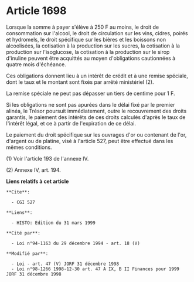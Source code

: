 # Article 1698

Lorsque la somme à payer s'élève à 250 F au moins, le droit de consommation sur l'alcool, le droit de circulation sur les
vins, cidres, poirés et hydromels, le droit spécifique sur les bières et les boissons non alcoolisées, la cotisation à la
production sur les sucres, la cotisation à la production sur l'isoglucose, la cotisation à la production sur le sirop
d'inuline peuvent être acquittés au moyen d'obligations cautionnées à quatre mois d'échéance.

Ces obligations donnent lieu à un intérêt de crédit et à une remise spéciale, dont le taux et le montant sont fixés par
arrêté ministériel (2).

La remise spéciale ne peut pas dépasser un tiers de centime pour 1 F.

Si les obligations ne sont pas apurées dans le délai fixé par le premier alinéa, le Trésor poursuit immédiatement, outre le
recouvrement des droits garantis, le paiement des intérêts de ces droits calculés d'après le taux de l'intérêt légal, et ce à
partir de l'expiration de ce délai.

Le paiement du droit spécifique sur les ouvrages d'or ou contenant de l'or, d'argent ou de platine, visé à l'article 527,
peut être effectué dans les mêmes conditions.

(1) Voir l'article 193 de l'annexe IV.

(2) Annexe IV, art. 194.

**Liens relatifs à cet article**

	**Cite**:

	  - CGI 527

	**Liens**:

	  - HISTO: Edition du 31 mars 1999

	**Cité par**:

	  - Loi n°94-1163 du 29 décembre 1994 - art. 18 (V)

	**Modifié par**:

	  - Loi - art. 47 (V) JORF 31 décembre 1998
	  - Loi n°98-1266 1998-12-30 art. 47 A IX, B II Finances pour 1999 JORF 31 décembre 1998
